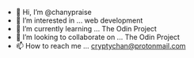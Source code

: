 - 👋 Hi, I’m @chanypraise
- 👀 I’m interested in ... web development
- 🌱 I’m currently learning ... The Odin Project
- 💞️ I’m looking to collaborate on ... The Odin Project
- 📫 How to reach me ... cryptychan@protonmail.com 

<!---
chanypraise/chanypraise is a ✨ special ✨ repository because its `README.md` (this file) appears on your GitHub profile.
You can click the Preview link to take a look at your changes.
--->
